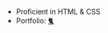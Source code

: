 - Proficient in HTML & CSS
- Portfolio: <a href=https://jstanoeva.github.io/portfolio/ target=_blank>🐈</a>


<!---
JStanoeva/JStanoeva is a ✨ special ✨ repository because its `README.md` (this file) appears on your GitHub profile.
You can click the Preview link to take a look at your changes.
--->
